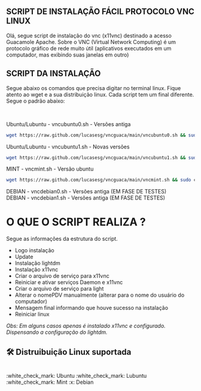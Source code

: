 ## SCRIPT DE INSTALAÇÃO FÁCIL PROTOCOLO VNC LINUX

Olá, segue script de instalação do vnc (x11vnc) destinado a acesso Guacamole Apache. Sobre o VNC (Virtual Network Computing) é um protocolo gráfico de rede muito útil (aplicativos executados em um computador, mas exibindo suas janelas em outro)

## SCRIPT DA INSTALAÇÃO

Segue abaixo os comandos que precisa digitar no terminal linux. Fique atento ao wget e a sua distribuição linux. Cada script tem um final diferente. Segue o padrão abaixo:

<br/>

Ubuntu/Lubuntu - vncubuntu0.sh - Versões antiga
```bash
wget https://raw.github.com/lucasesg/vncguaca/main/vncubuntu0.sh && sudo chmod +x vncubuntu0.sh && sudo ./vncubuntu0.sh
```
Ubuntu/Lubuntu - vncubuntu1.sh - Novas versões
```bash
wget https://raw.github.com/lucasesg/vncguaca/main/vncubuntu1.sh && sudo chmod +x vncubuntu1.sh && sudo ./vncubuntu1.sh
```
MINT - vncmint.sh - Versão ubuntu
```bash
wget https://raw.github.com/lucasesg/vncguaca/main/vncmint.sh && sudo chmod +x vncmint.sh && sudo ./vncmint.sh
```
DEBIAN - vncdebian0.sh - Versões antiga (EM FASE DE TESTES)<br/>
DEBIAN - vncdebian1.sh - Versões antiga (EM FASE DE TESTES)<br/>

# O QUE O SCRIPT REALIZA ?

Segue as informações da estrutura do script.

- Logo instalação
- Update
- Instalação lightdm
- Instalação x11vnc
- Criar o arquivo de serviço para x11vnc
- Reiniciar e ativar serviços Daemon e x11vnc
- Criar o arquivo de serviço para light
- Alterar o nomePDV manualmente (alterar para o nome do usuário do computador)
- Mensagem final informando que houve sucesso na instalação
- Reiniciar linux

_Obs: Em alguns casos apenas é instalado x11vnc e configurado. Dispensando a configuração do lightdm._

## 🛠 Distruibuição Linux suportada

<br/>
:white_check_mark: Ubuntu
:white_check_mark: Lubuntu
:white_check_mark: Mint
:x: Debian
